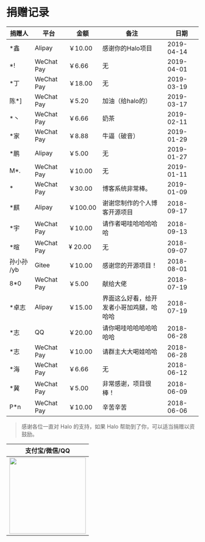 # 捐赠记录

| 捐赠人     | 平台       | 金额    | 备注                                     | 日期       |
| ---------- | ---------- | ------- | ---------------------------------------- | ---------- |
| *鑫         | Alipay | ￥10.00   | 感谢你的Halo项目                                       | 2019-04-14 |
| *!         | WeChat Pay | ￥6.66   | 无                                       | 2019-04-01 |
| *丁        | WeChat Pay | ￥18.00  | 无                                       | 2019-03-19 |
| 陈*]       | WeChat Pay | ￥5.20   | 加油（给halo的）                         | 2019-03-17 |
| *丶        | WeChat Pay | ￥6.66   | 奶茶                                     | 2019-02-11 |
| *家        | WeChat Pay | ￥8.88   | 牛逼（破音）                             | 2019-01-29 |
| *鹏        | Alipay     | ￥5.00   | 无                                       | 2019-01-27 |
| M*.        | WeChat Pay | ￥10.00  | 无                                       | 2019-01-11 |
| *          | WeChat Pay | ￥30.00  | 博客系统非常棒。                         | 2019-01-09 |
| *麒        | Alipay     | ￥100.00 | 谢谢您制作的个人博客开源项目             | 2018-09-17 |
| *宇        | WeChat Pay | ￥10.00  | 请作者喝哇哈哈哈哈哈                     | 2018-09-13 |
| *暄        | WeChat Pay | ¥ 20.00 | 无                                       | 2018-09-07 |
| 孙小孙 /yb | Gitee      | ￥10.00  | 感谢您的开源项目！                       | 2018-08-01 |
| 8*0        | WeChat Pay | ￥5.00   | 献给大佬                                 | 2018-07-19 |
| *卓志      | Alipay     | ￥15.00  | 界面这么好看，给开发者小哥加鸡腿，哈哈哈 | 2018-07-19 |
| *志        | QQ         | ￥20.00  | 请你喝哇哈哈哈哈哈哈哈                   | 2018-06-28 |
| *志        | WeChat Pay | ￥10.00  | 请群主大大喝娃哈哈                       | 2018-06-28 |
| *海        | WeChat Pay | ￥6.66   | 无                                       | 2018-06-12 |
| *冀        | WeChat Pay | ￥5.00   | 非常感谢，项目很棒！                     | 2018-06-09 |
| P*n        | WeChat Pay | ￥10.00  | 辛苦辛苦                                 | 2018-06-06 |

> 感谢各位一直对 Halo 的支持，如果 Halo 帮助到了你，可以适当捐赠以资鼓励。

| 支付宝/微信/QQ  |
| :------------: |
| <img src="https://i.loli.net/2018/12/23/5c1f68ce9b884.png" width="200"/>  |